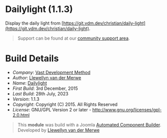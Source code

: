 # Dailylight (1.1.3)

Display the daily light from [https://git.vdm.dev/christian/daily-light](https://git.vdm.dev/christian/daily-light).

> Support can be found at our [community support area](https://git.vdm.dev/getBible/support).

# Build Details

+ *Company*: [Vast Development Method](https://getbible.net)
+ *Author*: [Llewellyn van der Merwe](mailto:joomla@vdm.io)
+ *Name*: [Dailylight](https://getbible.net)
+ *First Build*: 3rd December, 2015
+ *Last Build*: 28th July, 2023
+ *Version*: 1.1.3
+ *Copyright*: Copyright (C) 2015. All Rights Reserved
+ *License*: GNU/GPL Version 2 or later - http://www.gnu.org/licenses/gpl-2.0.html

> This **module** was build with a Joomla [Automated Component Builder](https://www.joomlacomponentbuilder.com).
> Developed by [Llewellyn van der Merwe](mailto:joomla@vdm.io)
